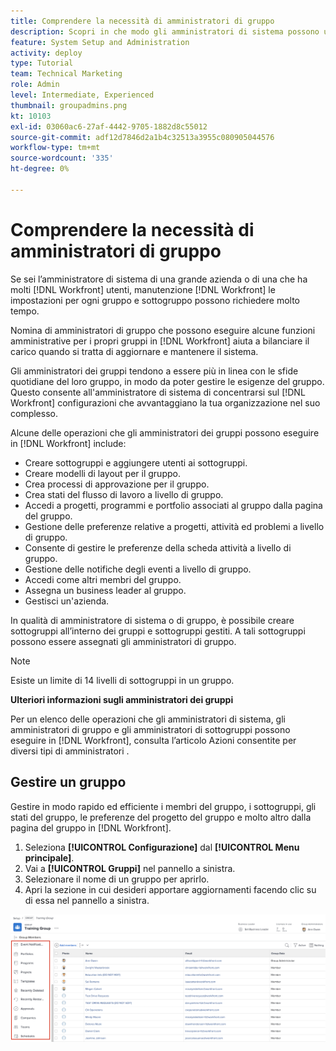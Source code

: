 ```yaml
---
title: Comprendere la necessità di amministratori di gruppo
description: Scopri in che modo gli amministratori di sistema possono utilizzare gli amministratori di gruppo per gestire [!DNL Workfront] , offrendo ai gruppi un maggiore controllo sul loro lavoro.
feature: System Setup and Administration
activity: deploy
type: Tutorial
team: Technical Marketing
role: Admin
level: Intermediate, Experienced
thumbnail: groupadmins.png
kt: 10103
exl-id: 03060ac6-27af-4442-9705-1882d8c55012
source-git-commit: adf12d7846d2a1b4c32513a3955c080905044576
workflow-type: tm+mt
source-wordcount: '335'
ht-degree: 0%

---
```


# Comprendere la necessità di amministratori di gruppo

<!---
21.4 updates have been made
--->

Se sei l’amministratore di sistema di una grande azienda o di una che ha molti [!DNL Workfront] utenti, manutenzione [!DNL Workfront] le impostazioni per ogni gruppo e sottogruppo possono richiedere molto tempo.

Nomina di amministratori di gruppo che possono eseguire alcune funzioni amministrative per i propri gruppi in [!DNL Workfront] aiuta a bilanciare il carico quando si tratta di aggiornare e mantenere il sistema.

Gli amministratori dei gruppi tendono a essere più in linea con le sfide quotidiane del loro gruppo, in modo da poter gestire le esigenze del gruppo. Questo consente all&#39;amministratore di sistema di concentrarsi sul [!DNL Workfront] configurazioni che avvantaggiano la tua organizzazione nel suo complesso.

Alcune delle operazioni che gli amministratori dei gruppi possono eseguire in [!DNL Workfront] include:

* Creare sottogruppi e aggiungere utenti ai sottogruppi.
* Creare modelli di layout per il gruppo.
* Crea processi di approvazione per il gruppo.
* Crea stati del flusso di lavoro a livello di gruppo.
* Accedi a progetti, programmi e portfolio associati al gruppo dalla pagina del gruppo.
* Gestione delle preferenze relative a progetti, attività ed problemi a livello di gruppo.
* Consente di gestire le preferenze della scheda attività a livello di gruppo.
* Gestione delle notifiche degli eventi a livello di gruppo.
* Accedi come altri membri del gruppo.
* Assegna un business leader al gruppo.
* Gestisci un&#39;azienda.

In qualità di amministratore di sistema o di gruppo, è possibile creare sottogruppi all’interno dei gruppi e sottogruppi gestiti. A tali sottogruppi possono essere assegnati gli amministratori di gruppo.

>[!NOTE]
>
>Esiste un limite di 14 livelli di sottogruppi in un gruppo.

**Ulteriori informazioni sugli amministratori dei gruppi**

<!---
bullet points below need hyperlinks
--->

Per un elenco delle operazioni che gli amministratori di sistema, gli amministratori di gruppo e gli amministratori di sottogruppi possono eseguire in [!DNL Workfront], consulta l’articolo Azioni consentite per diversi tipi di amministratori .

## Gestire un gruppo

Gestire in modo rapido ed efficiente i membri del gruppo, i sottogruppi, gli stati del gruppo, le preferenze del progetto del gruppo e molto altro dalla pagina del gruppo in [!DNL Workfront].

1. Seleziona **[!UICONTROL Configurazione]** dal **[!UICONTROL Menu principale]**.
1. Vai a **[!UICONTROL Gruppi]** nel pannello a sinistra.
1. Selezionare il nome di un gruppo per aprirlo.
1. Apri la sezione in cui desideri apportare aggiornamenti facendo clic su di essa nel pannello a sinistra.

![Pagina Gruppo](assets/admin-fund-manage-a-group.png)

<!---
learn more URLs
Create and manage groups 
Create and manage subgroups 
Business leader overview 
--->
